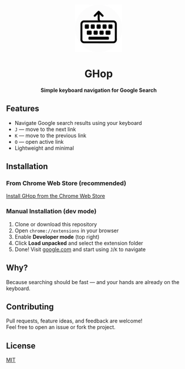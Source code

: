 <div align="center">
    <img height="128" alt="GHop Logo" src="readmeIcon.png" />
    <h1>GHop</h1>
    <p><strong>Simple keyboard navigation for Google Search</strong></p>
</div>

## Features

- Navigate Google search results using your keyboard
- `J` — move to the next link
- `K` — move to the previous link
- `O` — open active link
- Lightweight and minimal

## Installation

### From Chrome Web Store (recommended)

[Install GHop from the Chrome Web Store](#)

### Manual Installation (dev mode)

1. Clone or download this repository
2. Open `chrome://extensions` in your browser
3. Enable **Developer mode** (top right)
4. Click **Load unpacked** and select the extension folder
5. Done! Visit [google.com](https://www.google.com) and start using `J`/`K` to navigate

## Why?

Because searching should be fast — and your hands are already on the keyboard.

## Contributing

Pull requests, feature ideas, and feedback are welcome!  
Feel free to open an issue or fork the project.

## License

[MIT](LICENSE)
